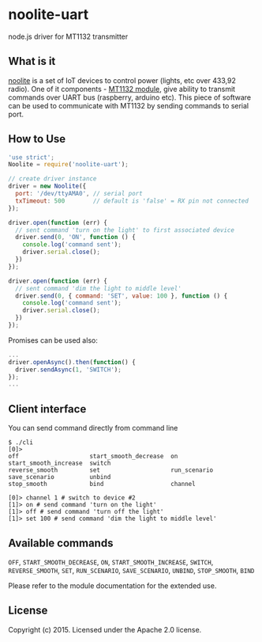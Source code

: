 # noolite-uart
node.js driver for МТ1132 transmitter

## What is it

[noolite](http://www.noo.com.by/) is a set of IoT devices to control power (lights, etc over 433,92 radio). One of it components - [МТ1132 module](http://www.noo.com.by/assets/files/PDF/MT1132.pdf), give ability to transmit commands over UART bus (raspberry, arduino etc). This piece of software can be used to communicate with МТ1132 by sending commands to serial port.

## How to Use

```javascript
'use strict';
Noolite = require('noolite-uart');

// create driver instance
driver = new Noolite({
  port: '/dev/ttyAMA0', // serial port
  txTimeout: 500        // default is 'false' = RX pin not connected
});

driver.open(function (err) {
  // sent command 'turn on the light' to first associated device
  driver.send(0, 'ON', function () {
    console.log('command sent');
    driver.serial.close();
  })
});

driver.open(function (err) {
  // sent command 'dim the light to middle level'
  driver.send(0, { command: 'SET', value: 100 }, function () {
    console.log('command sent');
    driver.serial.close();
  })
});

```

Promises can be used also:
```javascript
...
driver.openAsync().then(function() {
  driver.sendAsync(1, 'SWITCH');
});
...
```

## Client interface
You can send command directly from command line

    $ ./cli
    [0]>
    off                    start_smooth_decrease  on                     start_smooth_increase  switch
    reverse_smooth         set                    run_scenario           save_scenario          unbind
    stop_smooth            bind                   channel

    [0]> channel 1 # switch to device #2
    [1]> on # send command 'turn on the light'
    [1]> off # send command 'turn off the light'
    [1]> set 100 # send command 'dim the light to middle level'


## Available commands

`OFF`, `START_SMOOTH_DECREASE`, `ON`, `START_SMOOTH_INCREASE`, `SWITCH`, `REVERSE_SMOOTH`, `SET`, `RUN_SCENARIO`, `SAVE_SCENARIO`, `UNBIND`, `STOP_SMOOTH`, `BIND`

Please refer to the module documentation for the extended use.

## License

Copyright (c) 2015. Licensed under the Apache 2.0 license.
